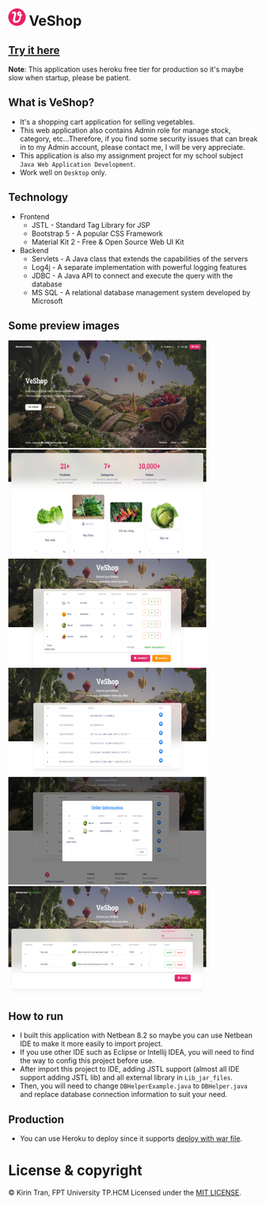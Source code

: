 # <img src="./docs/images/logo.png" width="35" height="35" /> VeShop

## [Try it here](https://veshop.herokuapp.com/)

**Note**: This application uses heroku free tier for production so it's maybe slow when startup, please be patient.

## What is VeShop?
- It's a shopping cart application for selling vegetables.
- This web application also contains Admin role for manage stock, category, etc...Therefore, if you find some security issues that can break in to my Admin account, please contact me, I will be very appreciate.
- This application is also my assignment project for my school subject `Java Web Application Development`.
- Work well on `Desktop` only.

## Technology
- Frontend
  - JSTL - Standard Tag Library for JSP
  - Bootstrap 5 - A popular CSS Framework
  - Material Kit 2 - Free & Open Source Web UI Kit
- Backend
  - Servlets - A Java class that extends the capabilities of the servers
  - Log4j - A separate implementation with powerful logging features
  - JDBC - A Java API to connect and execute the query with the database
  - MS SQL - A relational database management system developed by Microsoft

## Some preview images
<img src="./docs/images/welcome.jpeg" width="400" height="217" />&nbsp;<img src="./docs/images/product.png" width="400" height="217" />
<img src="./docs/images/cart.png" width="400" height="217" />&nbsp;<img src="./docs/images/order.png" width="400" height="217" />
<img src="./docs/images/order-detail.png" width="400" height="217" />&nbsp;<img src="./docs/images/product-admin.png" width="400" height="217" />

## How to run
- I built this application with Netbean 8.2 so maybe you can use Netbean IDE to make it more easily to import project.
- If you use other IDE such as Eclipse or Intellij IDEA, you will need to find the way to config this project before use.
- After import this project to IDE, adding JSTL support (almost all IDE support adding JSTL lib) and all external library in `Lib_jar_files`.
- Then, you will need to change `DBHelperExample.java` to `DBHelper.java` and replace database connection information to suit your need.

## Production
- You can use Heroku to deploy since it supports [deploy with war file](https://devcenter.heroku.com/articles/war-deployment).

# License & copyright

© Kirin Tran, FPT University TP.HCM
Licensed under the [MIT LICENSE](LICENSE).
